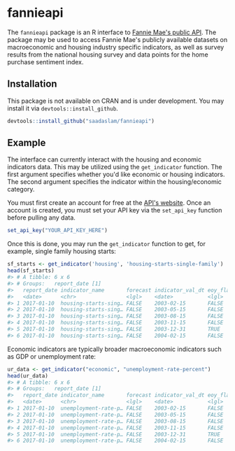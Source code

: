 
<!-- README.md is generated from README.Rmd. Please edit that file -->
fannieapi
=========

The `fannieapi` package is an R interface to [Fannie Mae's public API](https://developer.theexchange.fanniemae.com). The package may be used to access Fannie Mae's publicly available datasets on macroeconomic and housing industry specific indicators, as well as survey results from the national housing survey and data points for the home purchase sentiment index.

Installation
------------

This package is not available on CRAN and is under development. You may install it via `devtools::install_github`.

``` r
devtools::install_github("saadaslam/fannieapi")
```

Example
-------

The interface can currently interact with the housing and economic indicators data. This may be utilized using the `get_indicator` function. The first argument specifies whether you'd like economic or housing indicators. The second argument specifies the indicator within the housing/economic category.

You must first create an account for free at the [API's website](https://developer.theexchange.fanniemae.com). Once an account is created, you must set your API key via the `set_api_key` function before pulling any data.

``` r
set_api_key("YOUR_API_KEY_HERE")
```

Once this is done, you may run the `get_indicator` function to get, for example, single family housing starts:

``` r
sf_starts <- get_indicator('housing', 'housing-starts-single-family')
head(sf_starts)
#> # A tibble: 6 x 6
#> # Groups:   report_date [1]
#>   report_date indicator_name       forecast indicator_val_dt eoy_flag value
#>   <date>      <chr>                <lgl>    <date>           <lgl>    <dbl>
#> 1 2017-01-10  housing-starts-sing… FALSE    2003-02-15       FALSE    1412.
#> 2 2017-01-10  housing-starts-sing… FALSE    2003-05-15       FALSE    1426 
#> 3 2017-01-10  housing-starts-sing… FALSE    2003-08-15       FALSE    1525.
#> 4 2017-01-10  housing-starts-sing… FALSE    2003-11-15       FALSE    1657.
#> 5 2017-01-10  housing-starts-sing… FALSE    2003-12-31       TRUE     1499 
#> 6 2017-01-10  housing-starts-sing… FALSE    2004-02-15       FALSE    1558.
```

Economic indicators are typically broader macroeconomic indicators such as GDP or unemployment rate:

``` r
ur_data <- get_indicator("economic", "unemployment-rate-percent")
head(ur_data)
#> # A tibble: 6 x 6
#> # Groups:   report_date [1]
#>   report_date indicator_name       forecast indicator_val_dt eoy_flag value
#>   <date>      <chr>                <lgl>    <date>           <lgl>    <dbl>
#> 1 2017-01-10  unemployment-rate-p… FALSE    2003-02-15       FALSE      5.9
#> 2 2017-01-10  unemployment-rate-p… FALSE    2003-05-15       FALSE      6.2
#> 3 2017-01-10  unemployment-rate-p… FALSE    2003-08-15       FALSE      6.1
#> 4 2017-01-10  unemployment-rate-p… FALSE    2003-11-15       FALSE      5.8
#> 5 2017-01-10  unemployment-rate-p… FALSE    2003-12-31       TRUE       6  
#> 6 2017-01-10  unemployment-rate-p… FALSE    2004-02-15       FALSE      5.7
```

<!-- ## Example -->
<!-- This is a basic example which shows you how to solve a common problem: -->
<!-- ```{r example} -->
<!-- ## basic example code -->
<!-- ``` -->
<!-- What is special about using `README.Rmd` instead of just `README.md`? You can include R chunks like so: -->
<!-- ```{r cars} -->
<!-- summary(cars) -->
<!-- ``` -->
<!-- You'll still need to render `README.Rmd` regularly, to keep `README.md` up-to-date. -->
<!-- You can also embed plots, for example: -->
<!-- ```{r pressure, echo = FALSE} -->
<!-- plot(pressure) -->
<!-- ``` -->
<!-- In that case, don't forget to commit and push the resulting figure files, so they display on GitHub! -->
